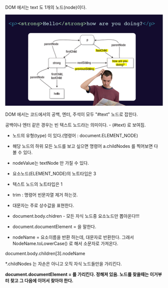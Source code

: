 DOM 에서는 text 도 1개의 노드(node)이다.

<img src="https://github.com/GeunHeeKim/FDS/blob/gh-pages/Source/images/text_node.PNG">

DOM 에서는 코드에서의 공백, 엔터, 주석이 모두 "#text" 노드로 잡힌다.

공백이나 엔터 같은 경우는  빈 텍스트 노드라는 의미이다. - (#text) 로 보여짐.

* 노드의 유형(type) 이 있다.(명령어 : document.ELEMENT_NODE)

* 해당 노드의 하위 모든 노드를 보고 싶으면 명령어 a.childNodes 를 찍어보면 다 볼 수 있다.

* nodeValue는 textNode 만 가질 수 있다.

* 요소노드(ELEMENT_NODE)의 노트타입은 3

* 텍스트 노드의 노트타입은 1

* trim : 명령어 빈문자열 제거 하는것.

* 대문자는 주로 상수값을 표현한다.

* document.body.chidren - 모든 자식 노드중 요소노드만 뽑아온다!!!

* document.documentElement = <HTML> 을 말한다.

* nodeName = 요소이름을 반환 하는데, 대문자로 반환한다. 그래서NodeName.toLowerCase() 로 해서 소문자로 가져온다.

document.body.children[3].nodeName

*.childNodes 는 자손은 아니고 오직 자식 노드들만을 가리킨다.

**document.documentElement = <html> 를 가리킨다. 정해져 있음. 노드를 찾을때는 이거부터 
찾고 그 다음에 이어서 찾아야 한다.**
